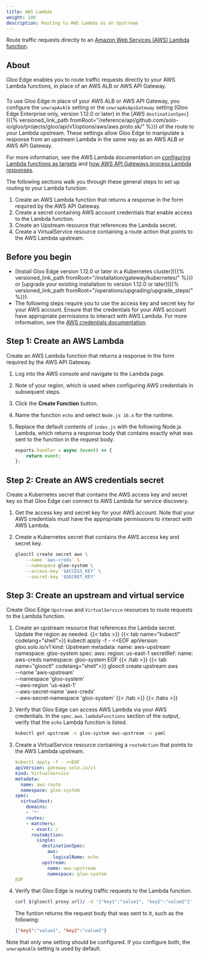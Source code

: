 ```yaml
---
title: AWS Lambda
weight: 100
description: Routing to AWS Lambda as an Upstream
---
```


Route traffic requests directly to an [Amazon Web Services (AWS) Lambda function](https://aws.amazon.com/lambda/resources/).

## About

Gloo Edge enables you to route traffic requests directly to your AWS Lambda functions, in place of an AWS ALB or AWS API Gateway.

### 

To use Gloo Edge in place of your AWS ALB or AWS API Gateway, you configure the `unwrapAsAlb` setting or the `unwrapAsApiGateway` setting (Gloo Edge Enterprise only, version 1.12.0 or later) in the [AWS `destinationSpec`]({{% versioned_link_path fromRoot="/reference/api/github.com/solo-io/gloo/projects/gloo/api/v1/options/aws/aws.proto.sk/" %}}) of the route to your Lambda upstream. These settings allow Gloo Edge to manipulate a response from an upstream Lambda in the same way as an AWS ALB or AWS API Gateway.



For more information, see the AWS Lambda documentation on [configuring Lambda functions as targets](https://docs.aws.amazon.com/elasticloadbalancing/latest/application/lambda-functions.html) and [how AWS API Gateways process Lambda responses](https://docs.aws.amazon.com/lambda/latest/dg/services-apigateway.html#apigateway-types-transforms).


The following sections walk you through these general steps to set up routing to your Lambda function:
1. Create an AWS Lambda function that returns a response in the form required by the AWS API Gateway.
2. Create a secret containing AWS account credentials that enable access to the Lambda function.
3. Create an Upstream resource that references the Lambda secret.
4. Create a VirtualService resource containing a route action that points to the AWS Lambda upstream.

## Before you begin

* [Install Gloo Edge version 1.12.0 or later in a Kubernetes cluster]({{% versioned_link_path fromRoot="/installation/gateway/kubernetes/" %}}) or [upgrade your existing installation to version 1.12.0 or later]({{% versioned_link_path fromRoot="/operations/upgrading/upgrade_steps/" %}}).
* The following steps require you to use the access key and secret key for your AWS account. Ensure that the credentials for your AWS account have appropriate permissions to interact with AWS Lambda. For more information, see the [AWS credentials documentation](https://docs.aws.amazon.com/general/latest/gr/aws-sec-cred-types.html).

## Step 1: Create an AWS Lambda

Create an AWS Lambda function that returns a response in the form required by the AWS API Gateway.

1. Log into the AWS console and navigate to the Lambda page.
   
2. Note of your region, which is used when configuring AWS credentials in subsequent steps.

3. Click the **Create Function** button.

4. Name the function `echo` and select `Node.js 16.x` for the runtime.

5. Replace the default contents of `index.js` with the following Node.js Lambda, which returns a response body that contains exactly what was sent to the function in the request body.
   ```js
   exports.handler = async (event) => {
       return event;
   };
   ```

## Step 2: Create an AWS credentials secret

Create a Kubernetes secret that contains the AWS access key and secret key so that Gloo Edge can connect to AWS Lambda for service discovery.

1. Get the access key and secret key for your AWS account. Note that your AWS credentials must have the appropriate permissions to interact with AWS Lambda.

2. Create a Kubernetes secret that contains the AWS access key and secret key.
   ```sh
   glooctl create secret aws \
       --name 'aws-creds' \
       --namespace gloo-system \
       --access-key '$ACCESS_KEY' \
       --secret-key '$SECRET_KEY'
   ```

## Step 3: Create an upstream and virtual service

Create Gloo Edge `Upstream` and `VirtualService` resources to route requests to the Lambda function.

1. Create an upstream resource that references the Lambda secret. Update the region as needed.
   {{< tabs >}}
   {{< tab name="kubectl" codelang="shell">}}
   kubectl apply -f - <<EOF
   apiVersion: gloo.solo.io/v1
   kind: Upstream
   metadata:
     name: aws-upstream
     namespace: gloo-system
   spec:
     aws:
       region: us-east-1
       secretRef:
         name: aws-creds
         namespace: gloo-system
   EOF
   {{< /tab >}}
   {{< tab name="glooctl" codelang="shell">}}
   glooctl create upstream aws \
       --name 'aws-upstream' \
       --namespace 'gloo-system' \
       --aws-region 'us-east-1' \
       --aws-secret-name 'aws-creds' \
       --aws-secret-namespace 'gloo-system'
   {{< /tab >}}
   {{< /tabs >}}

2. Verify that Gloo Edge can access AWS Lambda via your AWS credentials. In the `spec.aws.lambdaFunctions` section of the output, verify that the `echo` Lambda function is listed.
   ```sh
   kubectl get upstream -n gloo-system aws-upstream -o yaml
   ```

3. Create a VirtualService resource containing a `routeAction` that points to the AWS Lambda upstream.
   ```yaml
   kubectl apply -f - <<EOF
   apiVersion: gateway.solo.io/v1
   kind: VirtualService
   metadata:
     name: aws-route
     namespace: gloo-system
   spec:
     virtualHost:
       domains:
       - '*'
       routes:
       - matchers:
         - exact: /
         routeAction:
           single:
             destinationSpec:
               aws:
                 logicalName: echo
             upstream:
               name: aws-upstream
               namespace: gloo-system
   EOF
   ```

4. Verify that Gloo Edge is routing traffic requests to the Lambda function.
   ```sh
   curl $(glooctl proxy url)/ -d '{"key1":"value1", "key2":"value2"}' -X POST
   ```
   The funtion returns the request body that was sent to it, such as the following:
   ```json
   {"key1":"value1", "key2":"value2"}
   ```



Note that only one setting should be configured. If you configure both, the `unwrapAsAlb` setting is used by default.